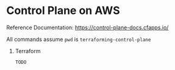 #   Control Plane on AWS

Reference Documentation: https://control-plane-docs.cfapps.io/

All commands assume `pwd` is `terraforming-control-plane`

1.  Terraform
    ```
    TODO
    ```